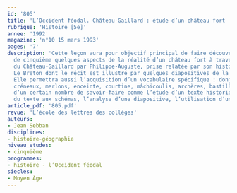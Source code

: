 ```yaml
---
id: '805'
title: 'L’Occident féodal. Château-Gaillard : étude d’un château fort '
rubrique: 'Histoire [5e]'
annee: '1992'
magazine: 'n°10 15 mars 1993'
pages: '7'
description: 'Cette leçon aura pour objectif principal de faire découvrir à nos élèves
  de cinquième quelques aspects de la réalité d’un château fort à travers la prise
  du Château-Gaillard par Philippe-Auguste, prise relatée par son historien Guillaume
  Le Breton dont le récit est illustré par quelques diapositives de la forteresse.
  Elle permettra aussi l’acquisition d’un vocabulaire spécifique : donjon, pontlevis,
  créneaux, merlons, enceinte, courtine, mâchicoulis, archères, bastille… et la vérification
  d’un certain nombre de savoir-faire comme l’étude d’un texte historique, le passage
  du texte aux schémas, l’analyse d’une diapositive, l’utilisation d’un atlas…'
article_pdf: '805.pdf'
revue: 'L’école des lettres des collèges'
auteurs:
- Jean Sebban
disciplines:
- histoire-géographie
niveau_etudes:
- cinquième
programmes:
- histoire - l’Occident féodal
siecles:
- Moyen Âge
---
```

